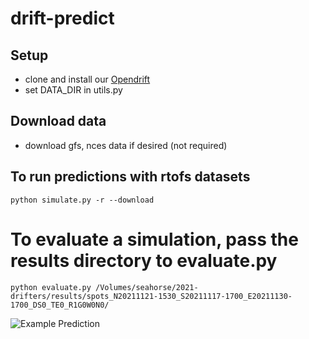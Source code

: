 # drift-predict




## Setup

- clone and install our [Opendrift](https://github.com/johannah/opendrift-predict.git)
- set DATA_DIR in utils.py 

## Download data
- download gfs, nces data if desired (not required) 

## To run predictions with rtofs datasets

` python simulate.py -r --download `

# To evaluate a simulation, pass the results directory to evaluate.py
` python evaluate.py /Volumes/seahorse/2021-drifters/results/spots_N20211121-1530_S20211117-1700_E20211130-1700_DS0_TE0_R1G0W0N0/ `

![Example Prediction](https://github.com/johannah/drift-predict/blob/jrh_argo/media/example_drift.gif) 
